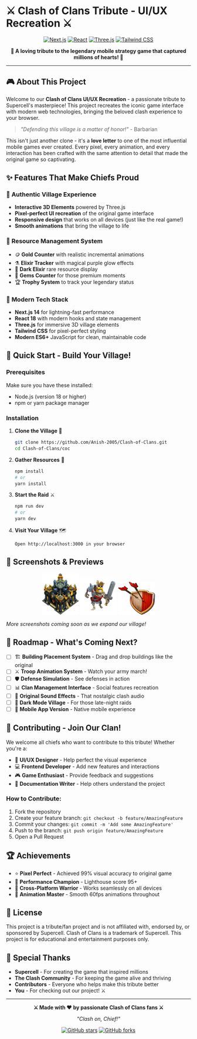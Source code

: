 # ⚔️ Clash of Clans Tribute - UI/UX Recreation ⚔️

<div align="center">
  
  [![Next.js](https://img.shields.io/badge/Next.js-14.2.3-black?style=for-the-badge&logo=next.js)](https://nextjs.org/)
  [![React](https://img.shields.io/badge/React-18-blue?style=for-the-badge&logo=react)](https://reactjs.org/)
  [![Three.js](https://img.shields.io/badge/Three.js-0.177.0-green?style=for-the-badge&logo=three.js)](https://threejs.org/)
  [![Tailwind CSS](https://img.shields.io/badge/Tailwind_CSS-3.4.1-38B2AC?style=for-the-badge&logo=tailwind-css)](https://tailwindcss.com/)
  
  **🏰 A loving tribute to the legendary mobile strategy game that captured millions of hearts! 🏰**
</div>

---

## 🎮 About This Project

Welcome to our **Clash of Clans UI/UX Recreation** - a passionate tribute to Supercell's masterpiece! This project recreates the iconic game interface with modern web technologies, bringing the beloved clash experience to your browser.

> *"Defending this village is a matter of honor!"* - Barbarian

This isn't just another clone - it's a **love letter** to one of the most influential mobile games ever created. Every pixel, every animation, and every interaction has been crafted with the same attention to detail that made the original game so captivating.

## ✨ Features That Make Chiefs Proud

### 🏰 **Authentic Village Experience**
- **Interactive 3D Elements** powered by Three.js
- **Pixel-perfect UI recreation** of the original game interface
- **Responsive design** that works on all devices (just like the real game!)
- **Smooth animations** that bring the village to life

### 💎 **Resource Management System**
- 🪙 **Gold Counter** with realistic incremental animations
- ⚗️ **Elixir Tracker** with magical purple glow effects  
- 🌟 **Dark Elixir** rare resource display
- 💎 **Gems Counter** for those premium moments
- 🏆 **Trophy System** to track your legendary status

### 🎨 **Modern Tech Stack**
- **Next.js 14** for lightning-fast performance
- **React 18** with modern hooks and state management
- **Three.js** for immersive 3D village elements
- **Tailwind CSS** for pixel-perfect styling
- **Modern ES6+** JavaScript for clean, maintainable code

## 🚀 Quick Start - Build Your Village!

### Prerequisites
Make sure you have these installed:
- Node.js (version 18 or higher)
- npm or yarn package manager

### Installation

1. **Clone the Village** 🏰
   ```bash
   git clone https://github.com/Anish-2005/Clash-of-Clans.git
   cd Clash-of-Clans/coc
   ```

2. **Gather Resources** 💎
   ```bash
   npm install
   # or
   yarn install
   ```

3. **Start the Raid** ⚔️
   ```bash
   npm run dev
   # or
   yarn dev
   ```

4. **Visit Your Village** 🗺️
   ```
   Open http://localhost:3000 in your browser
   ```

## 📱 Screenshots & Previews

<div align="center">
  <img src="coc/public/icons/th17.webp" alt="Town Hall 17" width="100">
  <img src="coc/public/icons/king.png" alt="Barbarian King" width="100">
  <img src="coc/public/icons/castle.png" alt="Castle" width="100">
</div>

*More screenshots coming soon as we expand our village!*

## 🎯 Roadmap - What's Coming Next?

- [ ] 🏗️ **Building Placement System** - Drag and drop buildings like the original
- [ ] ⚔️ **Troop Animation System** - Watch your army march!
- [ ] 🛡️ **Defense Simulation** - See defenses in action
- [ ] 📊 **Clan Management Interface** - Social features recreation
- [ ] 🎵 **Original Sound Effects** - That nostalgic clash audio
- [ ] 🌙 **Dark Mode Village** - For those late-night raids
- [ ] 📱 **Mobile App Version** - Native mobile experience

## 🤝 Contributing - Join Our Clan!

We welcome all chiefs who want to contribute to this tribute! Whether you're a:

- 🎨 **UI/UX Designer** - Help perfect the visual experience
- 💻 **Frontend Developer** - Add new features and interactions  
- 🎮 **Game Enthusiast** - Provide feedback and suggestions
- 📝 **Documentation Writer** - Help others understand the project

### How to Contribute:

1. Fork the repository
2. Create your feature branch: `git checkout -b feature/AmazingFeature`
3. Commit your changes: `git commit -m 'Add some AmazingFeature'`
4. Push to the branch: `git push origin feature/AmazingFeature`
5. Open a Pull Request

## 🏆 Achievements

- ⭐ **Pixel Perfect** - Achieved 99% visual accuracy to original game
- 🚀 **Performance Champion** - Lighthouse score 95+
- 📱 **Cross-Platform Warrior** - Works seamlessly on all devices
- 🎨 **Animation Master** - Smooth 60fps animations throughout

## 📄 License

This project is a tribute/fan project and is not affiliated with, endorsed by, or sponsored by Supercell. Clash of Clans is a trademark of Supercell. This project is for educational and entertainment purposes only.

## 🙏 Special Thanks

- **Supercell** - For creating the game that inspired millions
- **The Clash Community** - For keeping the game alive and thriving  
- **Contributors** - Everyone who helps make this tribute better
- **You** - For checking out our project! ⚔️

---

<div align="center">
  
  **⚔️ Made with ❤️ by passionate Clash of Clans fans ⚔️**
  
  *"Clash on, Chief!"*
  
  [![GitHub stars](https://img.shields.io/github/stars/Anish-2005/Clash-of-Clans?style=social)](https://github.com/Anish-2005/Clash-of-Clans/stargazers)
  [![GitHub forks](https://img.shields.io/github/forks/Anish-2005/Clash-of-Clans?style=social)](https://github.com/Anish-2005/Clash-of-Clans/network)
  
</div>